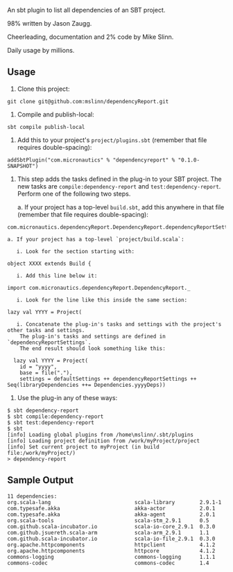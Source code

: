 An sbt plugin to list all dependencies of an SBT project.

98% written by Jason Zaugg.

Cheerleading, documentation and 2% code by Mike Slinn.

Daily usage by millions.

## Usage

 1. Clone this project:
````
git clone git@github.com:mslinn/dependencyReport.git
````

 1. Compile and publish-local:
````
sbt compile publish-local
````

 1. Add this to your project's `project/plugins.sbt` (remember that file requires double-spacing):
````
addSbtPlugin("com.micronautics" % "dependencyreport" % "0.1.0-SNAPSHOT")
````

 1. This step adds the tasks defined in the plug-in to your SBT project.
    The new tasks are `compile:dependency-report` and `test:dependency-report`.
    Perform one of the following two steps.

    a. If your project has a top-level `build.sbt`, add this anywhere in that file (remember that file requires double-spacing):
````
com.micronautics.dependencyReport.DependencyReport.dependencyReportSettings
````

    a. If your project has a top-level `project/build.scala`:

       i. Look for the section starting with:
````
object XXXX extends Build {
````

       i. Add this line below it:
````
import com.micronautics.dependencyReport.DependencyReport._
````

       i. Look for the line like this inside the same section:
````
lazy val YYYY = Project(
````

       i. Concatenate the plug-in's tasks and settings with the project's other tasks and settings.
        The plug-in's tasks and settings are defined in `dependencyReportSettings`.
        The end result should look something like this:
````
  lazy val YYYY = Project(
    id = "yyyy",
    base = file("."),
    settings = defaultSettings ++ dependencyReportSettings ++ Seq(libraryDependencies ++= Dependencies.yyyyDeps))
````

 1. Use the plug-in any of these ways:
````
$ sbt dependency-report
$ sbt compile:dependency-report
$ sbt test:dependency-report
$ sbt
[info] Loading global plugins from /home\mslinn/.sbt/plugins
[info] Loading project definition from /work/myProject/project
[info] Set current project to myProject (in build file:/work/myProject/)
> dependency-report
````

## Sample Output

````
11 dependencies:
org.scala-lang                           scala-library        2.9.1-1
com.typesafe.akka                        akka-actor           2.0.1
com.typesafe.akka                        akka-agent           2.0.1
org.scala-tools                          scala-stm_2.9.1      0.5
com.github.scala-incubator.io            scala-io-core_2.9.1  0.3.0
com.github.jsuereth.scala-arm            scala-arm_2.9.1      1.1
com.github.scala-incubator.io            scala-io-file_2.9.1  0.3.0
org.apache.httpcomponents                httpclient           4.1.2
org.apache.httpcomponents                httpcore             4.1.2
commons-logging                          commons-logging      1.1.1
commons-codec                            commons-codec        1.4
````
